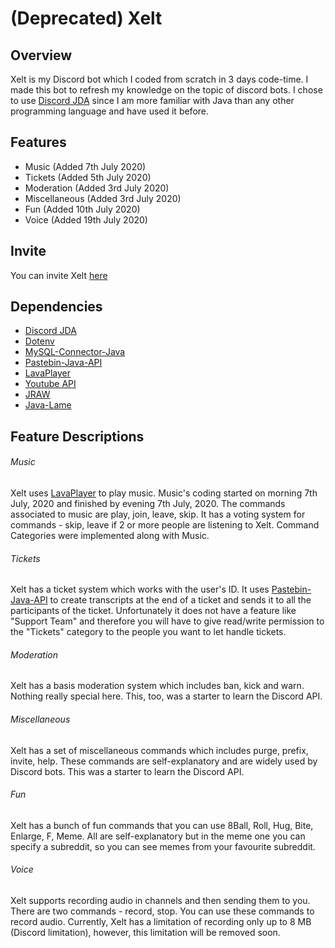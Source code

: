 # (Deprecated) Xelt

## Overview
Xelt is my Discord bot which I coded from scratch in 3 days code-time.
I made this bot to refresh my knowledge on the topic of discord bots. 
I chose to use [Discord JDA](https://github.com/DV8FromTheWorld/JDA)
since I am more familiar with Java than any other programming language
and have used it before.

## Features
- Music (Added 7th July 2020)
- Tickets (Added 5th July 2020)
- Moderation (Added 3rd July 2020)
- Miscellaneous (Added 3rd July 2020)
- Fun (Added 10th July 2020)
- Voice (Added 19th July 2020)

## Invite
You can invite Xelt [here](https://discord.com/oauth2/authorize?client_id=726763157195849728&permissions=272105079&scope=bot)

## Dependencies
- [Discord JDA](https://github.com/DV8FromTheWorld/JDA)
- [Dotenv](https://github.com/cdimascio/java-dotenv)
- [MySQL-Connector-Java](https://mvnrepository.com/artifact/mysql/mysql-connector-java)
- [Pastebin-Java-API](https://github.com/marcoacierno/pastebin-java-api)
- [LavaPlayer](https://github.com/sedmelluq/lavaplayer/)
- [Youtube API](https://mvnrepository.com/artifact/com.google.apis/google-api-services-youtube)
- [JRAW](https://github.com/mattbdean/JRAW)
- [Java-Lame](https://github.com/nwaldispuehl/java-lame)

## Feature Descriptions

###### Music

Xelt uses [LavaPlayer](https://github.com/sedmelluq/lavaplayer/) to play music. Music's coding started on morning 7th July, 2020 and finished by evening 7th July, 2020.
The commands associated to music are play, join, leave, skip. It has a voting system for commands - skip, leave if 2 or more
people are listening to Xelt.
Command Categories were implemented along with Music.

###### Tickets
Xelt has a ticket system which works with the user's ID. It uses [Pastebin-Java-API](https://github.com/marcoacierno/pastebin-java-api) to create transcripts at the end
of a ticket and sends it to all the participants of the ticket. Unfortunately it does not have a feature like "Support Team" and therefore you will have to give read/write
permission to the "Tickets" category to the people you want to let handle tickets.

###### Moderation
Xelt has a basis moderation system which includes ban, kick and warn. Nothing really special here. This, too, was a starter to learn the Discord API.

###### Miscellaneous
Xelt has a set of miscellaneous commands which includes purge, prefix, invite, help. These commands are self-explanatory and are widely used by Discord bots.
This was a starter to learn the Discord API.

###### Fun
Xelt has a bunch of fun commands that you can use 8Ball, Roll, Hug, Bite, Enlarge, F, Meme. All are self-explanatory but in the meme one you can specify a
subreddit, so you can see memes from your favourite subreddit.

###### Voice
Xelt supports recording audio in channels and then sending them to you. There are two commands - record, stop. You can use these commands to record audio. Currently, Xelt has a limitation of recording only up to 8 MB (Discord limitation), however, this limitation will be removed soon.
